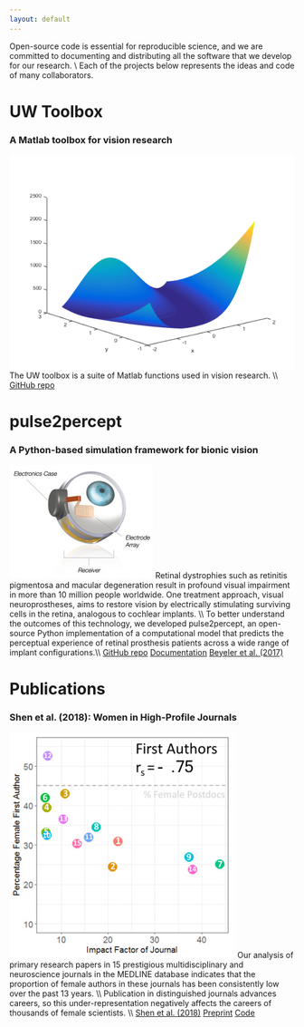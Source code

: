```yaml
---
layout: default
---
```


Open-source code is essential for reproducible science,
and we are committed to documenting and distributing all the software
that we develop for our research. \\
Each of the projects below represents the ideas and code of many collaborators.



# UW Toolbox

### A Matlab toolbox for vision research

<img src="assets/images/uwtoolbox.png" class="project float-left"/>
The UW toolbox is a suite of Matlab functions used in vision research. \\
<a href="https://github.com/VisCog/UWToolbox" class="button"><i class="fab fa-github fa-md"></i> GitHub repo</a>

<br clear="both"/>



# pulse2percept

### A Python-based simulation framework for bionic vision

<img src="assets/images/retinalimplant.jpg" class="project float-left"/>
Retinal dystrophies such as retinitis pigmentosa and macular degeneration
result in profound visual impairment in more than 10 million people worldwide.
One treatment approach, visual neuroprostheses, aims to restore vision
by electrically stimulating surviving cells in the retina,
analogous to cochlear implants. \\
To better understand the outcomes of this technology, we developed pulse2percept,
an open-source Python implementation of a computational model
that predicts the perceptual experience of retinal prosthesis patients
across a wide range of implant configurations.\\
<a href="https://github.com/uwescience/pulse2percept" class="button"><i class="fab fa-github fa-md"></i> GitHub repo</a>
<a href="http://uwescience.github.io/pulse2percept/" class="button"><i class="fa fa-book fa-md"></i> Documentation</a>
<a href="https://doi.org/10.25080/shinma-7f4c6e7-00c" class="button"><i class="fa fa-globe fa-md"></i> Beyeler et al. (2017)</a>

<br clear="both"/>



# Publications

### Shen et al. (2018): Women in High-Profile Journals

<img src="assets/images/womeninscience.jpg" class="project float-left"/>
Our analysis of primary research papers in
15 prestigious multidisciplinary and neuroscience journals
in the MEDLINE database
indicates that the proportion of female authors in these journals
has been consistently low over the past 13 years. \\
Publication in distinguished journals advances careers,
so this under-representation negatively affects the careers
of thousands of female scientists. \\
<a href="https://www.nature.com/articles/d41586-018-02833-1" class="button"><i class="fa fa-globe fa-md"></i> Shen et al. (2018)</a>
<a href="https://www.biorxiv.org/content/early/2018/03/08/275362" class="button"><i class="fa fa-book fa-md"></i> Preprint</a>
<a href="https://github.com/VisCog/Women_in_high_profile_journals" class="button"><i class="fab fa-github fa-md"></i> Code</a>

<br clear="both"/>


